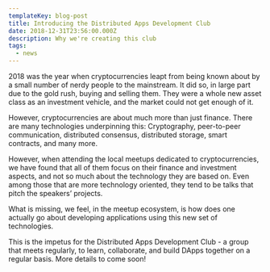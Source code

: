 ```yaml
---
templateKey: blog-post
title: Introducing the Distributed Apps Development Club
date: 2018-12-31T23:56:00.000Z
description: Why we're creating this club
tags:
  - news
---
```

2018 was the year when cryptocurrencies leapt from being known about by a small number of nerdy people to the mainstream. It did so, in large part due to the gold rush, buying and selling them. They were a whole new asset class as an investment vehicle, and the market could not get enough of it.

However, cryptocurrencies are about much more than just finance. There are many technologies underpinning this: Cryptography, peer-to-peer communication, distributed consensus, distributed storage, smart contracts, and many more. 

However, when attending the local meetups dedicated to cryptocurrencies, we have found that all of them focus on their finance and investment aspects, and not so much about the technology they are based on. Even among those that are more technology oriented, they tend to be talks that pitch the speakers’ projects. 

What is missing, we feel, in the meetup ecosystem, is how does one actually go about developing applications using this new set of technologies. 

This is the impetus for the Distributed Apps Development Club - a group that meets regularly, to learn, collaborate, and build DApps together on a regular basis. More details to come soon!

